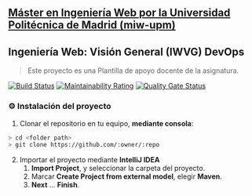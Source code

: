 ## [Máster en Ingeniería Web por la Universidad Politécnica de Madrid (miw-upm)](http://miw.etsisi.upm.es)
## Ingeniería Web: Visión General (IWVG) DevOps
> Este proyecto es una Plantilla de apoyo docente de la asignatura.


[![Build Status](https://travis-ci.org/nataliacasanova/imvg-ecosistema.svg?branch=develop)](https://travis-ci.org/nataliacasanova/imvg-ecosistema)
[![Maintainability Rating](https://sonarcloud.io/api/project_badges/measure?project=es.upm.miw%3Aiwvg-devops&metric=sqale_rating)](https://sonarcloud.io/dashboard?id=es.upm.miw%3Aimvg-ecosistema)
[![Quality Gate Status](https://sonarcloud.io/api/project_badges/measure?project=es.upm.miw%3Aimvg-ecosistema&metric=alert_status)](https://sonarcloud.io/dashboard?id=es.upm.miw%3Aimvg-ecosistema)
### :gear: Instalación del proyecto
1. Clonar el repositorio en tu equipo, **mediante consola**:
```sh
> cd <folder path>
> git clone https://github.com/:owner/:repo
```
2. Importar el proyecto mediante **IntelliJ IDEA**
   1. **Import Project**, y seleccionar la carpeta del proyecto.
   1. Marcar **Create Project from external model**, elegir **Maven**.
   1. **Next** … **Finish**.
